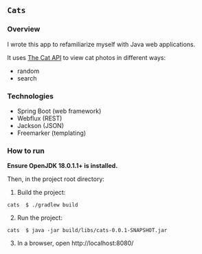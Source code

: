 ## `Cats`

### Overview

I wrote this app to refamiliarize myself with Java web applications.

It uses [The Cat API](https://thecatapi.com/) to view cat photos in different ways:
  * random
  * search

### Technologies

  * Spring Boot (web framework)
  * Webflux (REST)
  * Jackson (JSON)
  * Freemarker (templating)

### How to run

**Ensure OpenJDK 18.0.1.1+ is installed.**

Then, in the project root directory:

1. Build the project:

```shell
cats  $ ./gradlew build
```

2. Run the project:

```shell
cats  $ java -jar build/libs/cats-0.0.1-SNAPSHOT.jar
```

3. In a browser, open http://localhost:8080/